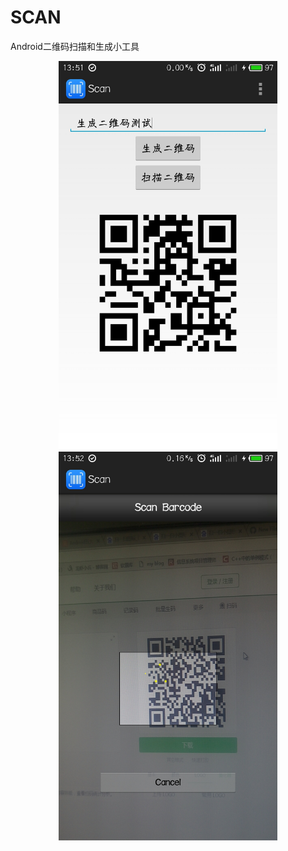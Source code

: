 # SCAN
Android二维码扫描和生成小工具

<div align=center><img width="350"  src="https://github.com/weapons1990/SCAN/blob/master/images/S80103-13514337.jpg"/></div>
<div align=center><img width="350" src="https://github.com/weapons1990/SCAN/blob/master/images/S80103-13522385.jpg"/></div>
